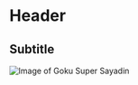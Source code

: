 # Header
## Subtitle


![Image of Goku Super Sayadin](https://i.pinimg.com/736x/22/a3/f6/22a3f66ad100ab68dc787d4b483308ca.jpg)
